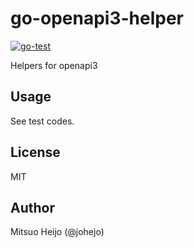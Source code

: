# go-openapi3-helper

[![go-test](https://github.com/johejo/go-openapi3-helper/workflows/go-test/badge.svg)](https://github.com/johejo/go-openapi3-helper/actions?query=workflow%3Ago-test)

Helpers for openapi3

## Usage

See test codes.

## License

MIT

## Author

Mitsuo Heijo (@johejo)
